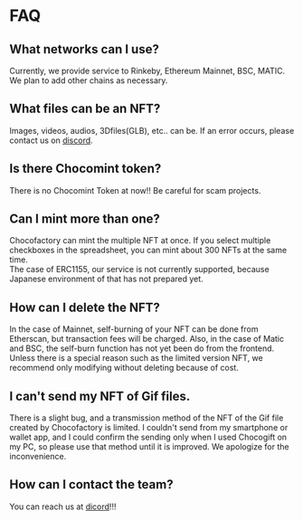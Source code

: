 # FAQ

## What networks can I use?

 Currently, we provide service to Rinkeby, Ethereum Mainnet, BSC, MATIC. We plan to add other chains as necessary.

## What files can be an NFT?

 Images, videos, audios, 3Dfiles\(GLB\), etc.. can be. If an error occurs, please contact us on [discord](https://discord.gg/EaCUBgAu).

## Is there Chocomint token?

There is no Chocomint Token at now!!  Be careful for scam projects.

## Can I mint more than one?

 Chocofactory can mint the multiple NFT at once. If you select multiple checkboxes in the spreadsheet, you can  mint about 300 NFTs at the same time.  
 The case of ERC1155, our service is not currently supported, because Japanese environment of that has not prepared yet.

## How can I delete the NFT?

 In the case of Mainnet, self-burning of your NFT can be done from Etherscan, but transaction fees will be charged. Also, in the case of Matic and BSC, the self-burn function has not yet been do from the frontend. Unless there is a special reason such as the limited version NFT, we recommend only modifying without deleting because of cost.

## I can't send my NFT of Gif files.

 There is a slight bug, and a transmission method of the NFT of the Gif file created by Chocofactory is limited. I couldn't send from my smartphone or wallet app, and I could confirm the sending only when I used Chocogift on my PC, so please use that method until it is improved. We apologize for the inconvenience.

## How can I contact the team?

You can reach us at [dicord](https://discord.gg/EaCUBgAu)!!!



